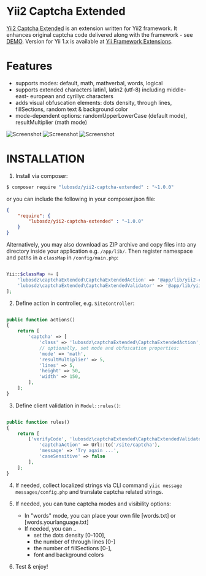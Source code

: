 Yii2 Captcha Extended
=====================

[Yii2 Captcha Extended](https://github.com/lubosdz/yii2-captcha-extended) is an extension written for Yii2 framework.
It enhances original captcha code delivered along with the framework - see [DEMO](http://yii-demo.synet.sk/site/captchaExtended).
Version for Yii 1.x is available at [Yii Framework Extensions](https://www.yiiframework.com/extension/captcha-extended).

Features
========

* supports modes: default, math, mathverbal, words, logical
* supports extended characters latin1, latin2 (utf-8) including middle- east- european and cyrillyc characters
* adds visual obfuscation elements: dots density, through lines, fillSections, random text & background color
* mode-dependent options: randomUpperLowerCase (default mode), resultMultiplier (math mode)

![Screenshot](http://static.synet.sk/captchaExtendedShot.png)
![Screenshot](http://static.synet.sk/captchaExtendedShot-sk.png)
![Screenshot](http://static.synet.sk/captchaExtendedShot-de.png)

INSTALLATION
============

1) Install via composer:

```bash
$ composer require "lubosdz/yii2-captcha-extended" : "~1.0.0"
```

or you can include the following in your composer.json file:

```json
{
	"require": {
		"lubosdz/yii2-captcha-extended" : "~1.0.0"
	}
}
```

Alternatively, you may also download as ZIP archive and copy files into any directory inside your application e.g. `/app/lib/`.
Then register namespace and paths in a `classMap` in `/config/main.php`:

```php

Yii::$classMap += [
	'lubosdz\captchaExtended\CaptchaExtendedAction' => '@app/lib/yii2-captcha-extended/CaptchaExtendedAction.php',
	'lubosdz\captchaExtended\CaptchaExtendedValidator' => '@app/lib/yii2-captcha-extended/CaptchaExtendedValidator.php',
];

```

2) Define action in controller, e.g. `SiteController`:

```php

public function actions()
{
	return [
		'captcha' => [
			'class' => 'lubosdz\captchaExtended\CaptchaExtendedAction',
			// optionally, set mode and obfuscation properties:
			'mode' => 'math',
			'resultMultiplier' => 5,
			'lines' => 5,
			'height' => 50,
			'width' => 150,
		],
	];
}

```

3) Define client validation in `Model::rules()`:

```php

public function rules()
{
	return [
		['verifyCode', 'lubosdz\captchaExtended\CaptchaExtendedValidator',
			'captchaAction' => Url::to('/site/captcha'),
			'message' => 'Try again ...',
			'caseSensitive' => false
		],
	];
}

```

4) If needed, collect localized strings via CLI command `yiic message messages/config.php` and translate captcha related strings.

5) If needed, you can tune captcha modes and visibility options:

	* In "words" mode, you can place your own file [words.txt] or [words.yourlanguage.txt]
	* If needed, you can ..
		* set the dots density [0-100],
		* the number of through lines [0-]
		* the number of fillSections [0-],
		* font and background colors

6) Test & enjoy!
